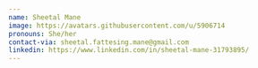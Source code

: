 ```yaml
---
name: Sheetal Mane
image: https://avatars.githubusercontent.com/u/5906714
pronouns: She/her
contact-via: sheetal.fattesing.mane@gmail.com
linkedin: https://www.linkedin.com/in/sheetal-mane-31793895/
---
```

